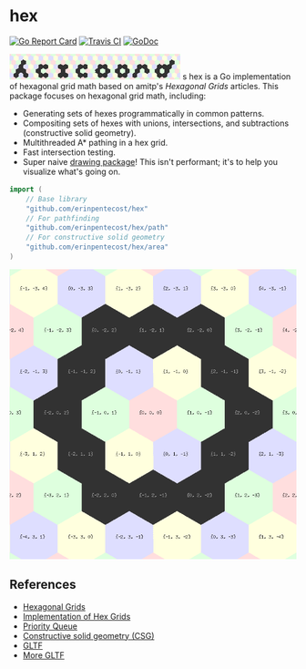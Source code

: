 # hex

[![Go Report Card](https://goreportcard.com/badge/github.com/erinpentecost/hexcoord)](https://goreportcard.com/report/github.com/erinpentecost/hexcoord)
[![Travis CI](https://travis-ci.org/erinpentecost/hexcoord.svg?branch=master)](https://travis-ci.org/erinpentecost/hexcoord.svg?branch=master)
[![GoDoc](https://godoc.org/github.com/erinpentecost/hexcoord?status.svg)](https://godoc.org/github.com/erinpentecost/hexcoord)

![hex logo](examples/drawhx/TestDrawLogo.png)
s
hex is a Go implementation of hexagonal grid math based on amitp's *Hexagonal Grids* articles. This package focuses on hexagonal grid math, including:

* Generating sets of hexes programmatically in common patterns.
* Compositing sets of hexes with unions, intersections, and subtractions (constructive solid geometry).
* Multithreaded A* pathing in a hex grid.
* Fast intersection testing.
* Super naive [drawing package](examples/drawhx)! This isn't performant; it's to help you visualize what's going on.

```go
import (
    // Base library
    "github.com/erinpentecost/hex"
    // For pathfinding
    "github.com/erinpentecost/hex/path"
    // For constructive solid geometry
    "github.com/erinpentecost/hex/area"
)
```

![hex map](examples/drawhx/testdraw.png)

## References

* [Hexagonal Grids](https://www.redblobgames.com/grids/hexagons)
* [Implementation of Hex Grids](https://www.redblobgames.com/grids/hexagons/implementation.html)
* [Priority Queue](https://golang.org/pkg/container/heap/#example__priorityQueue)
* [Constructive solid geometry (CSG)](https://en.wikipedia.org/wiki/Constructive_solid_geometry)
* [GLTF](https://github.com/KhronosGroup/glTF/blob/master/specification/2.0/README.md#meshes)
* [More GLTF](https://github.com/KhronosGroup/glTF-Tutorials/blob/master/gltfTutorial/gltfTutorial_005_BuffersBufferViewsAccessors.md)